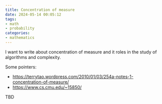 ```yaml
---
title: Concentration of measure
date: 2024-05-14 00:05:12
tags: 
- math 
- probability
categories:
- mathematics
---
```


I want to write about concentration of measure and it roles in the study of algorithms and complexity.

Some pointers:
- https://terrytao.wordpress.com/2010/01/03/254a-notes-1-concentration-of-measure/
- https://www.cs.cmu.edu/~15850/

TBD
